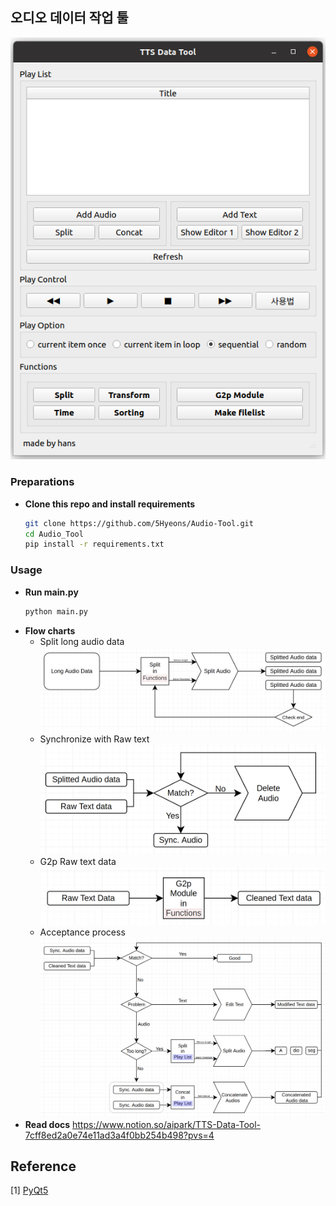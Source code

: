 ## 오디오 데이터 작업 툴

![프로그램 메인 화면](asset/main_screen.png)

### Preparations
- **Clone this repo and install requirements**
    ```bash
    git clone https://github.com/5Hyeons/Audio-Tool.git
    cd Audio_Tool
    pip install -r requirements.txt
    ```

### Usage
- **Run main.py**
    ```bash
    python main.py
    ```
- **Flow charts**
    - Split long audio data
        ![split_long](asset/split_long.png)
    - Synchronize with Raw text
        ![sync_raw_text](asset/sync_raw_text.png)
    - G2p Raw text data
        ![g2p](asset/g2p.png)
    - Acceptance process
        ![accept](asset/acceptance.png)
- **Read docs**
    https://www.notion.so/aipark/TTS-Data-Tool-7cff8ed2a0e74e11ad3a4f0bb254b498?pvs=4


## Reference
[1] [PyQt5](https://doc.qt.io/qtforpython/)